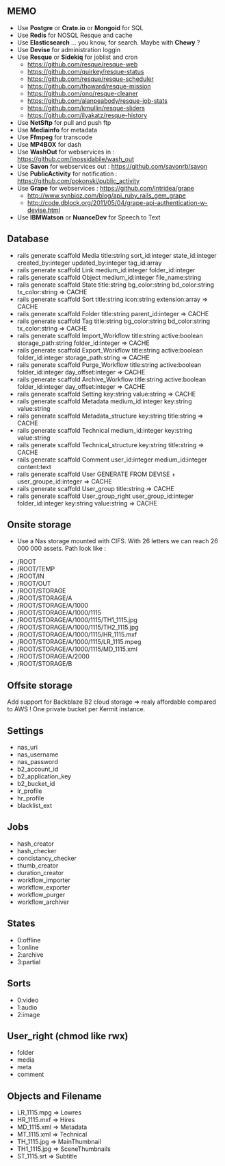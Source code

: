 ## MEMO
- Use **Postgre** or **Crate.io** or **Mongoid** for SQL
- Use **Redis** for NOSQL Resque and cache
- Use **Elasticsearch** ... you know, for search. Maybe with **Chewy** ?
- Use **Devise** for administration loggin
- Use **Resque** or **Sidekiq** for joblist and cron
  - https://github.com/resque/resque-web
  - https://github.com/quirkey/resque-status
  - https://github.com/resque/resque-scheduler
  - https://github.com/thoward/resque-mission
  - https://github.com/ono/resque-cleaner
  - https://github.com/alanpeabody/resque-job-stats
  - https://github.com/kmullin/resque-sliders
  - https://github.com/ilyakatz/resque-history
- Use **NetSftp** for pull and push ftp
- Use **Mediainfo** for metadata
- Use **Ffmpeg** for transcode
- Use **MP4BOX** for dash
- Use **WashOut** for webservices in : https://github.com/inossidabile/wash_out
- Use **Savon** for webservices out : https://github.com/savonrb/savon
- Use **PublicActivity** for notification : https://github.com/pokonski/public_activity
- Use **Grape** for webservices : https://github.com/intridea/grape
  - http://www.synbioz.com/blog/api_ruby_rails_gem_grape
  - http://code.dblock.org/2011/05/04/grape-api-authentication-w-devise.html
- Use **IBMWatson** or **NuanceDev** for Speech to Text 

## Database
- rails generate scaffold Media title:string sort_id:integer state_id:integer created_by:integer updated_by:integer tag_id:array
- rails generate scaffold Link medium_id:integer folder_id:integer 
- rails generate scaffold Object medium_id:integer file_name:string
- rails generate scaffold State title:string bg_color:string bd_color:string tx_color:string => CACHE
- rails generate scaffold Sort title:string icon:string extension:array => CACHE
- rails generate scaffold Folder title:string parent_id:integer => CACHE
- rails generate scaffold Tag title:string bg_color:string bd_color:string tx_color:string => CACHE
- rails generate scaffold Import_Workflow title:string active:boolean storage_path:string folder_id:integer => CACHE
- rails generate scaffold Export_Workflow title:string active:boolean folder_id:integer storage_path:string => CACHE
- rails generate scaffold Purge_Workflow title:string active:boolean folder_id:integer day_offset:integer => CACHE
- rails generate scaffold Archive_Workflow title:string active:boolean folder_id:integer day_offset:integer => CACHE
- rails generate scaffold Setting key:string value:string => CACHE
- rails generate scaffold Metadata medium_id:integer key:string value:string
- rails generate scaffold Metadata_structure key:string title:string => CACHE
- rails generate scaffold Technical medium_id:integer key:string value:string
- rails generate scaffold Technical_structure key:string title:string => CACHE
- rails generate scaffold Comment user_id:integer medium_id:integer content:text
- rails generate scaffold User GENERATE FROM DEVISE + user_groupe_id:integer => CACHE
- rails generate scaffold User_group title:string => CACHE
- rails generate scaffold User_group_right user_group_id:integer folder_id:integer key:string value:string => CACHE

## Onsite storage
- Use a Nas storage mounted with CIFS. With 26 letters we can reach 26 000 000 assets. Path look like :

* /ROOT
* /ROOT/TEMP
* /ROOT/IN
* /ROOT/OUT
* /ROOT/STORAGE
* /ROOT/STORAGE/A
* /ROOT/STORAGE/A/1000
* /ROOT/STORAGE/A/1000/1115
* /ROOT/STORAGE/A/1000/1115/TH1_1115.jpg
* /ROOT/STORAGE/A/1000/1115/TH2_1115.jpg
* /ROOT/STORAGE/A/1000/1115/HR_1115.mxf
* /ROOT/STORAGE/A/1000/1115/LR_1115.mpeg
* /ROOT/STORAGE/A/1000/1115/MD_1115.xml
* /ROOT/STORAGE/A/2000
* /ROOT/STORAGE/B

## Offsite storage
Add support for Backblaze B2 cloud storage => realy affordable compared to AWS !
One private bucket per Kermit instance.

## Settings
- nas_uri
- nas_username
- nas_password
- b2_account_id
- b2_application_key
- b2_bucket_id
- lr_profile
- hr_profile
- blacklist_ext

## Jobs
- hash_creator
- hash_checker
- concistancy_checker
- thumb_creator
- duration_creator
- workflow_importer
- workflow_exporter
- workflow_purger
- workflow_archiver

## States
- 0:offline
- 1:online
- 2:archive
- 3:partial

## Sorts
- 0:video
- 1:audio
- 2:image

## User_right (chmod like rwx)
- folder
- media
- meta
- comment

## Objects and Filename
- LR_1115.mpg => Lowres
- HR_1115.mxf => Hires
- MD_1115.xml => Metadata
- MT_1115.xml => Technical
- TH_1115.jpg => MainThumbnail
- TH1_1115.jpg => SceneThumbnails
- ST_1115.srt => Subtitle
